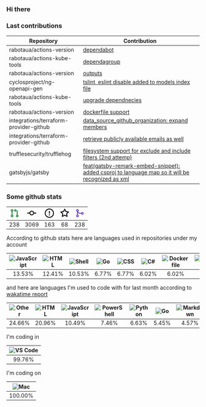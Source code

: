 ### Hi there

### Last contributions

| Repository                             | Contribution                                                                                                                                     |
| -------------------------------------- | ------------------------------------------------------------------------------------------------------------------------------------------------ |
| rabotaua/actions-version               | [dependabot](https://github.com/rabotaua/actions-version/pull/270)                                                                               |
| rabotaua/actions-kube-tools            | [dependagroup](https://github.com/rabotaua/actions-kube-tools/pull/347)                                                                          |
| rabotaua/actions-version               | [outputs](https://github.com/rabotaua/actions-version/pull/247)                                                                                  |
| cyclosproject/ng-openapi-gen           | [tslint, eslint disable added to models index file](https://github.com/cyclosproject/ng-openapi-gen/pull/271)                                    |
| rabotaua/actions-kube-tools            | [upgrade dependnecies](https://github.com/rabotaua/actions-kube-tools/pull/289)                                                                  |
| rabotaua/actions-version               | [dockerfile support](https://github.com/rabotaua/actions-version/pull/218)                                                                       |
| integrations/terraform-provider-github | [data_source_github_organization: expand members](https://github.com/integrations/terraform-provider-github/pull/1588)                           |
| integrations/terraform-provider-github | [retrieve publicly available emails as well](https://github.com/integrations/terraform-provider-github/pull/1557)                                |
| trufflesecurity/trufflehog             | [filesystem support for exclude and include filters (2nd attemp)](https://github.com/trufflesecurity/trufflehog/pull/1033)                       |
| gatsbyjs/gatsby                        | [feat(gatsby-remark-embed-snippet): added csproj to language map so it will be recognized as xml](https://github.com/gatsbyjs/gatsby/pull/36919) |

### Some github stats

| <img src="assets/icons/pullrequest.svg" width="24" height="24" alt="requests" title="requests" /> | <img src="assets/icons/commit.svg" width="24" height="24" alt="commits" title="commits" /> | <img src="assets/icons/issue.svg" width="24" height="24" alt="issues" title="issues" /> | <img src="assets/icons/star.svg" width="24" height="24" alt="stars" title="stars" /> | <img src="assets/icons/merge.svg" width="24" height="24" alt="contributions" title="contributions" /> |
| :-----------------------------------------------------------------------------------------------: | :----------------------------------------------------------------------------------------: | :-------------------------------------------------------------------------------------: | :----------------------------------------------------------------------------------: | :---------------------------------------------------------------------------------------------------: |
|                                                238                                                |                                            3069                                            |                                           163                                           |                                          68                                          |                                                  238                                                  |

According to github stats here are languages used in repositories under my account

| <img src="https://upload.wikimedia.org/wikipedia/commons/9/99/Unofficial_JavaScript_logo_2.svg" width="24" height="24" alt="JavaScript" title="JavaScript" /> | <img src="https://upload.wikimedia.org/wikipedia/commons/6/61/HTML5_logo_and_wordmark.svg" width="24" height="24" alt="HTML" title="HTML" /> | <img src="https://cdn.jsdelivr.net/gh/devicons/devicon/icons/bash/bash-original.svg" width="24" height="24" alt="Shell" title="Shell" /> | <img src="https://upload.wikimedia.org/wikipedia/commons/0/05/Go_Logo_Blue.svg" width="24" height="24" alt="Go" title="Go" /> | <img src="https://cdn1.iconfinder.com/data/icons/logotypes/32/badge-css-3-256.png" width="24" height="24" alt="CSS" title="CSS" /> | <img src="https://cdn.jsdelivr.net/gh/devicons/devicon/icons/csharp/csharp-original.svg" width="24" height="24" alt="C#" title="C#" /> | <img src="https://cdn.jsdelivr.net/gh/devicons/devicon/icons/docker/docker-original.svg" width="24" height="24" alt="Dockerfile" title="Dockerfile" /> | <img src="https://upload.wikimedia.org/wikipedia/commons/4/4c/Typescript_logo_2020.svg" width="24" height="24" alt="TypeScript" title="TypeScript" /> | <img src="https://upload.wikimedia.org/wikipedia/commons/2/27/PHP-logo.svg" width="24" height="24" alt="PHP" title="PHP" /> | <img src="https://upload.wikimedia.org/wikipedia/commons/c/c3/Python-logo-notext.svg" width="24" height="24" alt="Python" title="Python" /> |
| :-----------------------------------------------------------------------------------------------------------------------------------------------------------: | :------------------------------------------------------------------------------------------------------------------------------------------: | :--------------------------------------------------------------------------------------------------------------------------------------: | :---------------------------------------------------------------------------------------------------------------------------: | :--------------------------------------------------------------------------------------------------------------------------------: | :------------------------------------------------------------------------------------------------------------------------------------: | :----------------------------------------------------------------------------------------------------------------------------------------------------: | :---------------------------------------------------------------------------------------------------------------------------------------------------: | :-------------------------------------------------------------------------------------------------------------------------: | :-----------------------------------------------------------------------------------------------------------------------------------------: |
|                                                                             13.53%                                                                            |                                                                    12.41%                                                                    |                                                                  10.53%                                                                  |                                                             6.77%                                                             |                                                                6.77%                                                               |                                                                  6.02%                                                                 |                                                                          6.02%                                                                         |                                                                         4.89%                                                                         |                                                            4.14%                                                            |                                                                    3.76%                                                                    |

and here are languages I'm used to code with for last month according to [wakatime report](https://wakatime.com/@mac)

| <img src="https://www.svgrepo.com/show/149905/txt-file-symbol.svg" width="24" height="24" alt="Other" title="Other" /> | <img src="https://upload.wikimedia.org/wikipedia/commons/6/61/HTML5_logo_and_wordmark.svg" width="24" height="24" alt="HTML" title="HTML" /> | <img src="https://upload.wikimedia.org/wikipedia/commons/9/99/Unofficial_JavaScript_logo_2.svg" width="24" height="24" alt="JavaScript" title="JavaScript" /> | <img src="https://cdn.jsdelivr.net/gh/devicons/devicon/icons/bash/bash-original.svg" width="24" height="24" alt="PowerShell" title="PowerShell" /> | <img src="https://upload.wikimedia.org/wikipedia/commons/c/c3/Python-logo-notext.svg" width="24" height="24" alt="Python" title="Python" /> | <img src="https://upload.wikimedia.org/wikipedia/commons/0/05/Go_Logo_Blue.svg" width="24" height="24" alt="Go" title="Go" /> | <img src="https://upload.wikimedia.org/wikipedia/commons/4/48/Markdown-mark.svg" width="24" height="24" alt="Markdown" title="Markdown" /> | <img src="https://upload.wikimedia.org/wikipedia/commons/4/4b/Bash_Logo_Colored.svg" width="24" height="24" alt="Bash" title="Bash" /> | <img src="https://upload.wikimedia.org/wikipedia/commons/c/c9/JSON_vector_logo.svg" width="24" height="24" alt="JSON" title="JSON" /> | <img src="https://www.svgrepo.com/show/149905/txt-file-symbol.svg" width="24" height="24" alt="Text" title="Text" /> |
| :--------------------------------------------------------------------------------------------------------------------: | :------------------------------------------------------------------------------------------------------------------------------------------: | :-----------------------------------------------------------------------------------------------------------------------------------------------------------: | :------------------------------------------------------------------------------------------------------------------------------------------------: | :-----------------------------------------------------------------------------------------------------------------------------------------: | :---------------------------------------------------------------------------------------------------------------------------: | :----------------------------------------------------------------------------------------------------------------------------------------: | :------------------------------------------------------------------------------------------------------------------------------------: | :-----------------------------------------------------------------------------------------------------------------------------------: | :------------------------------------------------------------------------------------------------------------------: |
|                                                         24.66%                                                         |                                                                    20.96%                                                                    |                                                                             10.49%                                                                            |                                                                        7.46%                                                                       |                                                                    6.63%                                                                    |                                                             5.45%                                                             |                                                                    4.57%                                                                   |                                                                  3.32%                                                                 |                                                                 3.26%                                                                 |                                                         2.83%                                                        |

I'm coding in

| <img src="https://upload.wikimedia.org/wikipedia/commons/9/9a/Visual_Studio_Code_1.35_icon.svg" width="24" height="24" alt="VS Code" title="VS Code" /> |
| :-----------------------------------------------------------------------------------------------------------------------------------------------------: |
|                                                                          99.76%                                                                         |

I'm coding on

| <img src="https://upload.wikimedia.org/wikipedia/commons/f/fa/Apple_logo_black.svg" width="24" height="24" alt="Mac" title="Mac" /> |
| :---------------------------------------------------------------------------------------------------------------------------------: |
|                                                               100.00%                                                               |
